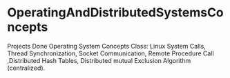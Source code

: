 # OperatingAndDistributedSystemsConcepts
Projects Done Operating System Concepts Class: Linux System Calls, Thread Synchronization, Socket Communication, Remote Procedure Call ,Distributed Hash Tables, Distributed mutual Exclusion Algorithm (centralized).
